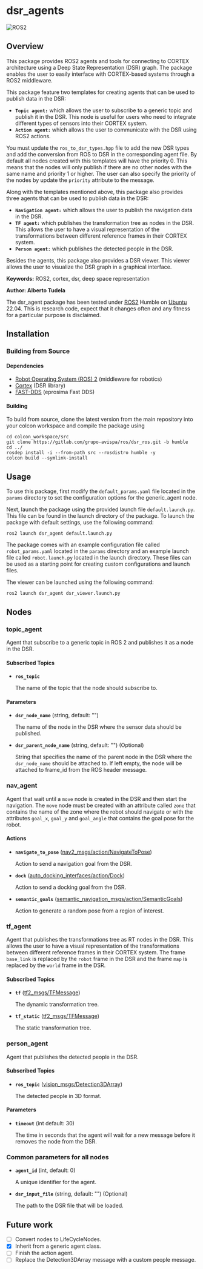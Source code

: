 # dsr_agents
![ROS2](https://img.shields.io/badge/ros2-humble-blue?logo=ros&logoColor=white)

## Overview

This package provides ROS2 agents and tools for connecting to CORTEX architecture using a Deep State Representation (DSR) graph. The package enables the user to easily interface with CORTEX-based systems through a ROS2 middleware.

This package feature two templates for creating agents that can be used to publish data in the DSR:
* **`Topic agent:`** which allows the user to subscribe to a generic topic and publish it in the DSR. This node is useful for users who need to integrate different types of sensors into their CORTEX system.
* **`Action agent:`** which allows the user to communicate with the DSR using ROS2 actions.

You must update the `ros_to_dsr_types.hpp` file to add the new DSR types and add the conversion from ROS to DSR in the corresponding agent file. By default all nodes created with this templates will have the priority 0. This means that the nodes will only publish if there are no other nodes with the same name and priority 1 or higher. The user can also specify the priority of the nodes by update the `priority` attribute to the message.

Along with the templates mentioned above, this package also provides three agents that can be used to publish data in the DSR:
* **`Navigation agent:`**  which allows the user to publish the navigation data in the DSR.
* **`TF agent:`** which publishes the transformation tree as nodes in the DSR. This allows the user to have a visual representation of the transformations between different reference frames in their CORTEX system.
* **`Person agent:`** which publishes the detected people in the DSR.

Besides the agents, this package also provides a DSR viewer. This viewer allows the user to visualize the DSR graph in a graphical interface.

**Keywords:** ROS2, cortex, dsr, deep space representation

**Author: Alberto Tudela<br />**

The dsr_agent package has been tested under [ROS2] Humble on [Ubuntu] 22.04. This is research code, expect that it changes often and any fitness for a particular purpose is disclaimed.

## Installation

### Building from Source

#### Dependencies

- [Robot Operating System (ROS) 2](https://docs.ros.org/en/humble/) (middleware for robotics)
- [Cortex](hhttps://github.com/robocomp/cortex) (DSR library)
- [FAST-DDS](https://github.com/eProsima/Fast-DDS) (eprosima Fast DDS)

#### Building

To build from source, clone the latest version from the main repository into your colcon workspace and compile the package using

	cd colcon_workspace/src
	git clone https://gitlab.com/grupo-avispa/ros/dsr_ros.git -b humble
	cd ../
	rosdep install -i --from-path src --rosdistro humble -y
	colcon build --symlink-install

## Usage

To use this package, first modify the `default_params.yaml` file located in the `params` directory to set the configuration options for the generic_agent node.

Next, launch the package using the provided launch file `default.launch.py`. This file can be found in the launch directory of the package. To launch the package with default settings, use the following command:

	ros2 launch dsr_agent default.launch.py

The package comes with an example configuration file called `robot_params.yaml` located in the `params` directory and an example launch file called `robot.launch.py` located in the launch directory. These files can be used as a starting point for creating custom configurations and launch files.

The viewer can be launched using the following command:

	ros2 launch dsr_agent dsr_viewer.launch.py

## Nodes

### topic_agent

Agent that subscribe to a generic topic in ROS 2 and publishes it as a node in the DSR.

#### Subscribed Topics

* **`ros_topic`**

	The name of the topic that the node should subscribe to.

#### Parameters

* **`dsr_node_name`** (string, default: "")

	The name of the node in the DSR where the sensor data should be published.

* **`dsr_parent_node_name`** (string, default: "") (Optional)

	String that specifies the name of the parent node in the DSR where the `dsr_node_name` should be attached to. If left empty, the node will be attached to frame_id from the ROS header message.

### nav_agent

Agent that wait until a `move` node is created in the DSR and then start the navigation. The `move` node must be created with an attribute called `zone` that contains the name of the zone where the robot should navigate or with the attributes `goal_x`, `goal_y` and `goal_angle` that contains the goal pose for the robot.

#### Actions

* **`navigate_to_pose`**  ([nav2_msgs/action/NavigateToPose])

	Action to send a navigation goal from the DSR.

* **`dock`**  ([auto_docking_interfaces/action/Dock])

	Action to send a docking goal from the DSR.

* **`semantic_goals`**  ([semantic_navigation_msgs/action/SemanticGoals])

	Action to generate a random pose from a region of interest.

### tf_agent

Agent that publishes the transformations tree as RT nodes in the DSR. This allows the user to have a visual representation of the transformations between different reference frames in their CORTEX system. The frame `base_link` is replaced by the `robot` frame in the DSR and the frame `map` is replaced by the `world` frame in the DSR.

#### Subscribed Topics

* **`tf`**  ([tf2_msgs/TFMessage])

	The dynamic transformation tree.

* **`tf_static`**  ([tf2_msgs/TFMessage])

	The static transformation tree.

### person_agent

Agent that publishes the detected people in the DSR.

#### Subscribed Topics

* **`ros_topic`**  ([vision_msgs/Detection3DArray])

	The detected people in 3D format.

#### Parameters

* **`timeout`** (int default: 30)

	The time in seconds that the agent will wait for a new message before it removes the node from the DSR.

### Common parameters for all nodes

* **`agent_id`** (int, default: 0)

	A unique identifier for the agent.

* **`dsr_input_file`** (string, default: "") (Optional)

	The path to the DSR file that will be loaded.

## Future work
- [ ] Convert nodes to LifeCycleNodes.
- [x] Inherit from a generic agent class.
- [ ] Finish the action agent.
- [ ] Replace the Detection3DArray message with a custom people message.

[Ubuntu]: https://ubuntu.com/
[ROS2]: https://docs.ros.org/en/humble/
[tf2_msgs/TFMessage]: http://docs.ros.org/api/tf2_msgs/html/msg/TFMessage.html
[nav2_msgs/action/NavigateToPose]: hhttps://github.com/ros-planning/navigation2/blob/main/nav2_msgs/action/NavigateToPose.action
[auto_docking_interfaces/action/Dock]: https://gitlab.com/grupo-avispa/ros/docking/-/blob/dev/auto_docking_interfaces/action/Dock.action
[semantic_navigation_msgs/action/SemanticGoals]: https://gitlab.com/grupo-avispa/ros/semantic_navigation/-/blob/dev/semantic_navigation_msgs/srv/SemanticGoals.srv
[vision_msgs/Detection3DArray]: http://docs.ros.org/api/vision_msgs/html/msg/Detection3DArray.html
